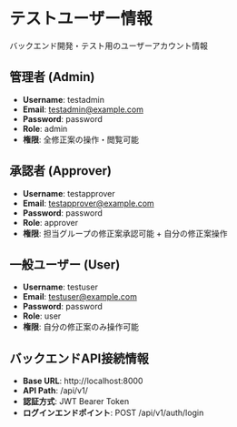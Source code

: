# テストユーザー情報

バックエンド開発・テスト用のユーザーアカウント情報

## 管理者 (Admin)
- **Username**: testadmin
- **Email**: testadmin@example.com
- **Password**: password
- **Role**: admin
- **権限**: 全修正案の操作・閲覧可能

## 承認者 (Approver)
- **Username**: testapprover
- **Email**: testapprover@example.com
- **Password**: password
- **Role**: approver
- **権限**: 担当グループの修正案承認可能 + 自分の修正案操作

## 一般ユーザー (User)
- **Username**: testuser
- **Email**: testuser@example.com
- **Password**: password
- **Role**: user
- **権限**: 自分の修正案のみ操作可能

## バックエンドAPI接続情報
- **Base URL**: http://localhost:8000
- **API Path**: /api/v1/
- **認証方式**: JWT Bearer Token
- **ログインエンドポイント**: POST /api/v1/auth/login